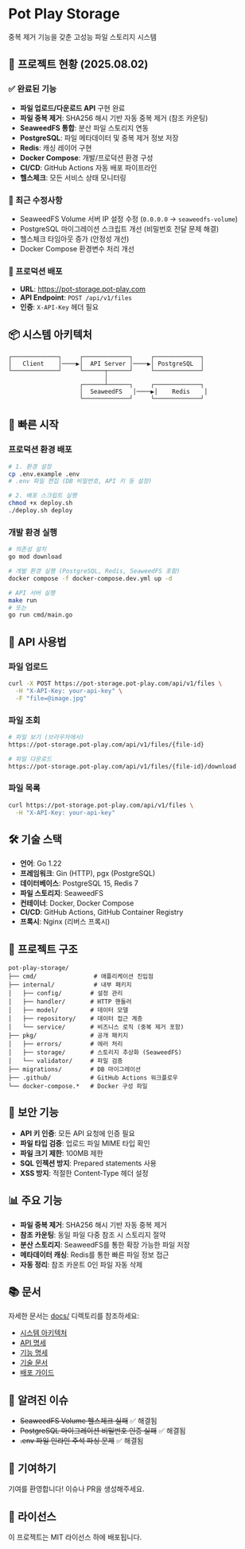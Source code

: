 # Pot Play Storage

중복 제거 기능을 갖춘 고성능 파일 스토리지 시스템

## 🎯 프로젝트 현황 (2025.08.02)

### ✅ 완료된 기능
- **파일 업로드/다운로드 API** 구현 완료
- **파일 중복 제거**: SHA256 해시 기반 자동 중복 제거 (참조 카운팅)
- **SeaweedFS 통합**: 분산 파일 스토리지 연동
- **PostgreSQL**: 파일 메타데이터 및 중복 제거 정보 저장
- **Redis**: 캐싱 레이어 구현
- **Docker Compose**: 개발/프로덕션 환경 구성
- **CI/CD**: GitHub Actions 자동 배포 파이프라인
- **헬스체크**: 모든 서비스 상태 모니터링

### 🔧 최근 수정사항
- SeaweedFS Volume 서버 IP 설정 수정 (`0.0.0.0` → `seaweedfs-volume`)
- PostgreSQL 마이그레이션 스크립트 개선 (비밀번호 전달 문제 해결)
- 헬스체크 타임아웃 증가 (안정성 개선)
- Docker Compose 환경변수 처리 개선

### 🚀 프로덕션 배포
- **URL**: https://pot-storage.pot-play.com
- **API Endpoint**: `POST /api/v1/files`
- **인증**: `X-API-Key` 헤더 필요

## 📦 시스템 아키텍처

```
┌─────────────┐     ┌─────────────┐     ┌─────────────┐
│   Client    │────▶│  API Server │────▶│ PostgreSQL  │
└─────────────┘     └──────┬──────┘     └─────────────┘
                           │
                    ┌──────┴──────┐     ┌─────────────┐
                    │  SeaweedFS   │────▶│    Redis    │
                    └─────────────┘     └─────────────┘
```

## 🚀 빠른 시작

### 프로덕션 환경 배포

```bash
# 1. 환경 설정
cp .env.example .env
# .env 파일 편집 (DB 비밀번호, API 키 등 설정)

# 2. 배포 스크립트 실행
chmod +x deploy.sh
./deploy.sh deploy
```

### 개발 환경 실행

```bash
# 의존성 설치
go mod download

# 개발 환경 실행 (PostgreSQL, Redis, SeaweedFS 포함)
docker compose -f docker-compose.dev.yml up -d

# API 서버 실행
make run
# 또는
go run cmd/main.go
```

## 📡 API 사용법

### 파일 업로드
```bash
curl -X POST https://pot-storage.pot-play.com/api/v1/files \
  -H "X-API-Key: your-api-key" \
  -F "file=@image.jpg"
```

### 파일 조회
```bash
# 파일 보기 (브라우저에서)
https://pot-storage.pot-play.com/api/v1/files/{file-id}

# 파일 다운로드
https://pot-storage.pot-play.com/api/v1/files/{file-id}/download
```

### 파일 목록
```bash
curl https://pot-storage.pot-play.com/api/v1/files \
  -H "X-API-Key: your-api-key"
```

## 🛠️ 기술 스택

- **언어**: Go 1.22
- **프레임워크**: Gin (HTTP), pgx (PostgreSQL)
- **데이터베이스**: PostgreSQL 15, Redis 7
- **파일 스토리지**: SeaweedFS
- **컨테이너**: Docker, Docker Compose
- **CI/CD**: GitHub Actions, GitHub Container Registry
- **프록시**: Nginx (리버스 프록시)

## 📁 프로젝트 구조

```
pot-play-storage/
├── cmd/                # 애플리케이션 진입점
├── internal/           # 내부 패키지
│   ├── config/        # 설정 관리
│   ├── handler/       # HTTP 핸들러
│   ├── model/         # 데이터 모델
│   ├── repository/    # 데이터 접근 계층
│   └── service/       # 비즈니스 로직 (중복 제거 포함)
├── pkg/               # 공개 패키지
│   ├── errors/        # 에러 처리
│   ├── storage/       # 스토리지 추상화 (SeaweedFS)
│   └── validator/     # 파일 검증
├── migrations/        # DB 마이그레이션
├── .github/           # GitHub Actions 워크플로우
└── docker-compose.*   # Docker 구성 파일
```

## 🔐 보안 기능

- **API 키 인증**: 모든 API 요청에 인증 필요
- **파일 타입 검증**: 업로드 파일 MIME 타입 확인
- **파일 크기 제한**: 100MB 제한
- **SQL 인젝션 방지**: Prepared statements 사용
- **XSS 방지**: 적절한 Content-Type 헤더 설정

## 📊 주요 기능

- **파일 중복 제거**: SHA256 해시 기반 자동 중복 제거
- **참조 카운팅**: 동일 파일 다중 참조 시 스토리지 절약
- **분산 스토리지**: SeaweedFS를 통한 확장 가능한 파일 저장
- **메타데이터 캐싱**: Redis를 통한 빠른 파일 정보 접근
- **자동 정리**: 참조 카운트 0인 파일 자동 삭제

## 📚 문서

자세한 문서는 [docs/](./docs/) 디렉토리를 참조하세요:

- [시스템 아키텍처](./docs/ARCHITECTURE.md)
- [API 명세](./docs/API.md)
- [기능 명세](./docs/FEATURES.md)
- [기술 문서](./docs/TECHNICAL.md)
- [배포 가이드](./docs/DEPLOYMENT.md)

## 🐛 알려진 이슈

- ~~SeaweedFS Volume 헬스체크 실패~~ ✅ 해결됨
- ~~PostgreSQL 마이그레이션 비밀번호 인증 실패~~ ✅ 해결됨
- ~~.env 파일 인라인 주석 파싱 문제~~ ✅ 해결됨

## 🤝 기여하기

기여를 환영합니다! 이슈나 PR을 생성해주세요.

## 📄 라이선스

이 프로젝트는 MIT 라이선스 하에 배포됩니다.